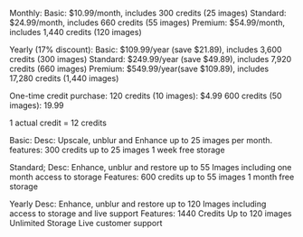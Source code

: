 Monthly:
   Basic: $10.99/month, includes 300 credits (25 images)
   Standard: $24.99/month, includes 660 credits (55 images)
   Premium: $54.99/month, includes 1,440 credits (120 images)

Yearly (17% discount):
   Basic: $109.99/year (save $21.89), includes 3,600 credits (300 images)
   Standard: $249.99/year (save $49.89), includes 7,920 credits (660 images)
   Premium: $549.99/year(save $109.89), includes 17,280 credits (1,440 images)

One-time credit purchase:
   120 credits (10 images): $4.99
   600 credits (50 images): 19.99

1 actual credit = 12 credits

Basic: 
Desc: Upscale, unblur and Enhance up to 25 images per month. 
features: 
    300 credits
    up to 25 images
    1 week free storage

Standard;
Desc: Enhance, unblur and restore up to 55 Images including one month access to storage
Features: 
   600 credits
   up to 55 images
   1 month free storage

Yearly
Desc: Enhance, unblur and restore up to 120 Images including access to storage and live support
Features:
   1440 Credits
   Up to 120 images
   Unlimited Storage
   Live customer support